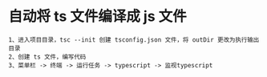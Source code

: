 # 自动将 ts 文件编译成 js 文件
    1、进入项目目录，tsc --init 创建 tsconfig.json 文件，将 outDir 更改为执行输出目录
    2、创建 ts 文件，编写代码
    3、菜单栏 -> 终端 -> 运行任务 -> typescript -> 监视typescript
    